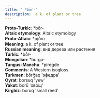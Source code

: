 ```yaml
---
title: " *bōr-"
description:  a k. of plant or tree
---
```


<strong>Proto-Turkic</strong>:  *bōr-<br>
<strong>Altaic etymology</strong>:  Altaic etymology<br>
<strong> Proto-Altaic</strong>:  *pi̯ṓro<br>
<strong>Meaning</strong>:  a k. of plant or tree<br>
<strong>Russian meaning</strong>:  вид дерева или растения<br>
<strong>Turkic</strong>:  *bōr-<br>
<strong>Mongolian</strong>:  *burga-<br>
<strong>Tungus-Manchu</strong>:  *piregde<br>
<strong>Comments</strong>:  A Western isogloss.<br>
<strong>Turkmen</strong>:  bōrǯaq 'эфедра'<br>
<strong>Oyrat</strong>:  borsuq 'yew'<br>
<strong>Yakut</strong>:  borū 'хвощ'<br>
<strong>Kirghiz</strong>:  boruq 'small reed'<br>


